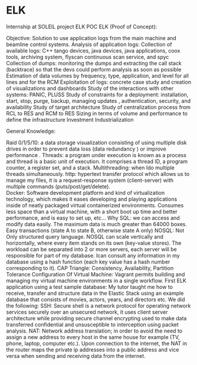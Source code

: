 # ELK
Internship at SOLEIL project ELK 
POC ELK (Proof of Concept):

Objective: Solution to use application logs from the main machine and beamline control systems.
Analysis of application logs:
Collection of available logs: C++ tango devices, java devices, java applications, coox tools, archiving system, flyscan continuous scan service, and spyc
Collection of dumps: monitoring the dumps and extracting the call stack (backtrace) so that the devs could perform analysis as soon as possible
Estimation of data volumes by frequency, type, application, and level for all lines and for the RCM
Exploitation of logs: concrete case study and creation of visualizations and dashboards
Study of the interactions with other systems: PANIC, PLUSS
Study of constraints for a deployment: installation, start, stop, purge, backup, managing updates , authentication, security, and availability
Study of target architecture
Study of centralization process from RCL to RES and RCM to RES
Sizing in terms of volume and performance to define the infrastructure
Investment
Industrialization
 
General Knowledge: 
 
Raid 0/1/5/10: a data storage visualization consisting of using multiple disk drives in order to prevent data loss  (data redundancy ) or improve performance .
Threads: a program under execution is known as a process and thread is a basic unit of execution. It comprises a thread ID, a program counter, a register set, and a stack. 
Multithreading: when Ido multiple threads simultaneously.
http: hypertext transfer protocol which allows us to manage my files, it is a request-response system (client-server) with multiple commands (puts/post/get/delete).    
Docker: Software development platform and kind of virtualization technology, which makes it eases developing and playing applications inside of neatly packaged virtual containerized environments. Consumes less space than a virtual machine, with a short boot up time and better performance, and is easy to set up, etc...
Why SQL:  we can access and modify data easily. The maximum data is much greater than 64000 boxes. Easy transactions (state A to state B, otherwise state A only)
NOSQL: Not Only structured query language. NOSQL can scale vertically and horizontally, where every item stands on its own (key-value stores). The workload can be separated into 2 or more servers, each server will be responsible for part of my database. Ican consult any information in my database using a hash function (each key value has a hash number corresponding to it).
CAP Triangle: Consistency, Availability, Partition Tolerance
Configuration Of Virtual Machine: Vagrant permits building and managing my virtual machine environments in a single workflow. 
First ELK application using a test sample database: My tutor taught me how to receive, transfer and structure data in the Elastic Stack using an example database that consists of movies, actors, years, and directors etc. We did the following:
SSH: Secure shell is a network protocol for operating network services securely over an unsecured network, it uses client server architecture while providing secure channel encrypting used to make data transferred confidential and unsusceptible to interception using packet analysis.
NAT: Network address translation; in order to avoid the need to assign a new address to every host in the same house for example (TV, phone, laptop, computer etc.). Upon connection to the internet, the NAT in the router maps the private ip addresses into a public address and vice versa when sending and receiving data from the internet.
